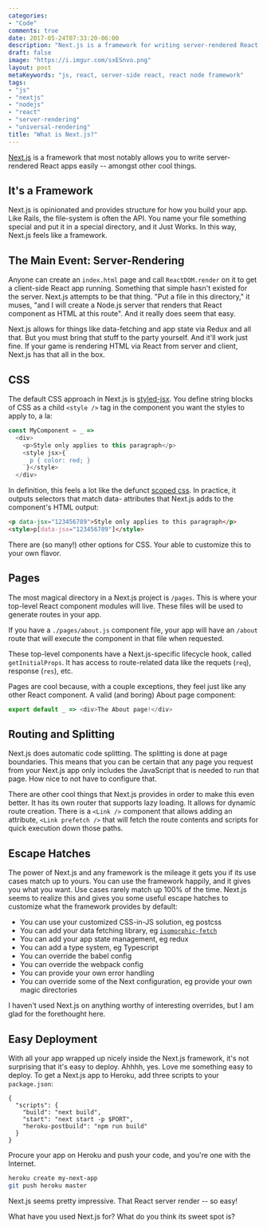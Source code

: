 ```yaml
---
categories:
- "Code"
comments: true
date: 2017-05-24T07:33:20-06:00
description: "Next.js is a framework for writing server-rendered React apps."
draft: false
image: "https://i.imgur.com/sxESnvo.png"
layout: post
metaKeywords: "js, react, server-side react, react node framework"
tags:
- "js"
- "nextjs"
- "nodejs"
- "react"
- "server-rendering"
- "universal-rendering"
title: "What is Next.js?"
---
```


[Next.js](https://github.com/zeit/next.js/) is a framework that most notably allows you to write server-rendered React apps easily -- amongst other cool things.

<!--more-->

## It's a Framework

Next.js is opinionated and provides structure for how you build your app.  Like Rails, the file-system is often the API.  You name your file something special and put it in a special directory, and it Just Works.  In this way, Next.js feels like a framework.

## The Main Event: Server-Rendering

Anyone can create an `index.html` page and call `ReactDOM.render` on it to get a client-side React app running.  Something that simple hasn't existed for the server.  Next.js attempts to be that thing.  "Put a file in this directory," it muses, "and I will create a Node.js server that renders that React component as HTML at this route".  And it really does seem that easy.

Next.js allows for things like data-fetching and app state via Redux and all that.  But you must bring that stuff to the party yourself.  And it'll work just fine.  If your game is rendering HTML via React from server and client, Next.js has that all in the box.

## CSS 

The default CSS approach in Next.js is [styled-jsx](https://github.com/zeit/styled-jsx).  You define string blocks of CSS as a child `<style />` tag in the component you want the styles to apply to, a la:

```js
const MyComponent = _ =>
  <div>
    <p>Style only applies to this paragraph</p>
    <style jsx>{`
      p { color: red; }
    `}</style>
  </div>
```

In definition, this feels a lot like the defunct [scoped css](http://caniuse.com/#feat=style-scoped).  In practice, it outputs selectors that match data- attributes that Next.js adds to the component's HTML output:

```html
<p data-jsx="123456789">Style only applies to this paragraph</p>
<style>p[data-jsx="123456789"]</style>
```

There are (so many!) other options for CSS.  Your able to customize this to your own flavor.

## Pages

The most magical directory in a Next.js project is `/pages`.  This is where your top-level React component modules will live.  These files will be used to generate routes in your app.

If you have a `./pages/about.js` component file, your app will have an `/about` route that will execute the component in that file when requested.

These top-level components have a Next.js-specific lifecycle hook, called `getInitialProps`.  It has access to route-related data like the requets (`req`), response (`res`), etc.

Pages are cool because, with a couple exceptions, they feel just like any other React component.  A valid (and boring) About page component:

```js
export default _ => <div>The About page!</div>
```

## Routing and Splitting

Next.js does automatic code splitting.  The splitting is done at page boundaries.  This means that you can be certain that any page you request from your Next.js app only includes the JavaScript that is needed to run that page.  How nice to not have to configure that.

There are other cool things that Next.js provides in order to make this even better.  It has its own router that supports lazy loading.  It allows for dynamic route creation.  There is a `<Link />` component that allows adding an attribute, `<Link prefetch />` that will fetch the route contents and scripts for quick execution down those paths.

## Escape Hatches

The power of Next.js and any framework is the mileage it gets you if its use cases match up to yours.  You can use the framework happily, and it gives you what you want.  Use cases rarely match up 100% of the time.  Next.js seems to realize this and gives you some useful escape hatches to customize what the framework provides by default:

- You can use your customized CSS-in-JS solution, eg postcss
- You can add your data fetching library, eg [`isomorphic-fetch`](https://www.npmjs.com/package/isomorphic-fetch)
- You can add your app state management, eg redux
- You can add a type system, eg Typescript
- You can override the babel config
- You can override the webpack config
- You can provide your own error handling
- You can override some of the Next configuration, eg provide your own magic directories

I haven't used Next.js on anything worthy of interesting overrides, but I am glad for the forethought here.

## Easy Deployment

With all your app wrapped up nicely inside the Next.js framework, it's not surprising that it's easy to deploy.  Ahhhh, yes.  Love me something easy to deploy.  To get a Next.js app to Heroku, add three scripts to your `package.json`:

```
{
  "scripts": {
    "build": "next build",
    "start": "next start -p $PORT",
    "heroku-postbuild": "npm run build"
  }
}
```

Procure your app on Heroku and push your code, and you're one with the Internet.

```bash
heroku create my-next-app
git push heroku master
```

Next.js seems pretty impressive.  That React server render -- so easy!

What have you used Next.js for?  What do you think its sweet spot is?
